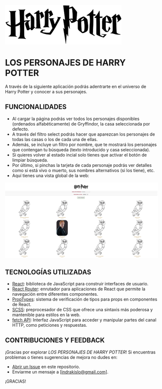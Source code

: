 ![Harry Potter](src/images/harrypotter.png)

# LOS PERSONAJES DE HARRY POTTER

A través de la siguiente aplicación podrás adentrarte en el universo de Harry Potter y conocer a sus personajes.

## FUNCIONALIDADES

- Al cargar la página podrás ver todos los personajes disponibles (ordenados alfabéticamente) de Gryffindor, la casa seleccionada por defecto.
- A través del filtro select podrás hacer que aparezcan los personajes de todas las casas o los de cada una de ellas.
- Además, se incluye un filtro por nombre, que te mostrará los personajes que contengan tu búsqueda (texto introducido y casa seleccionada).
- Si quieres volver al estado incial solo tienes que activar el botón de limpiar búsqueda.
- Por último, si pinchas la tarjeta de cada personaje podrás ver detalles como si está vivo o muerto, sus nombres alternativos (si los tiene), etc.
- Aquí tienes una vista global de la web:

![captura global web](src/images/capturaglobal.png)

## TECNOLOGÍAS UTILIZADAS

- [React](https://reactjs.org/): biblioteca de JavaScript para construir interfaces de usuario.
- [React Router](https://reactrouter.com/): enrutador para aplicaciones de React que permite la navegación entre diferentes componentes.
- [PropTypes](https://reactjs.org/docs/typechecking-with-proptypes.html): sistema de verificación de tipos para props en componentes de React.
- [SCSS](https://sass-lang.com/): preprocesador de CSS que ofrece una sintaxis más poderosa y mantenible para estilos en la web.
- [fetch API](https://developer.mozilla.org/en-US/docs/Web/API/Fetch_API): Interfaz JavaScript para acceder y manipular partes del canal HTTP, como peticiones y respuestas.

## CONTRIBUCIONES Y FEEDBACK

¡Gracias por explorar _LOS PERSONAJES DE HARRY POTTER_! Si encuentras problemas o tienes sugerencias de mejora no dudes en:

- [Abrir un Issue](https://github.com/Adalab/modulo-3-evaluacion-final-INDRAKL) en este repositorio.
- Enviarme un mensaje a [indrakislo@gmail.com].

¡GRACIAS!
